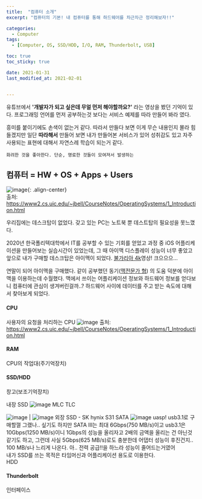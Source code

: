 ```yaml
---
title:  "컴퓨터 소개"
excerpt: "컴퓨터의 기본! 내 컴퓨터를 통해 하드웨어를 차근차근 정리해보자!!"

categories:
  - Computer
tags:
  - [Computer, OS, SSD/HDD, I/O, RAM, Thunderbolt, USB]

toc: true
toc_sticky: true

date: 2021-01-31
last_modified_at: 2021-02-01


---
```

유튜브에서 **'개발자가 되고 싶은데 무얼 먼저 해야할까요?'** 라는 영상을 봤던 기억이 있다. 프로그래밍 언어를 먼저 공부하는것 보다는 서비스 예제를 따라 만들어 봐라 였다.   

흥미를 붙이기에도 손색이 없는거 같다. 따라서 만들다 보면 이게 무슨 내용인지 몰라 힘들겠지만 일단 **따라해서** 만들어 보면 내가 만들어본 서비스가 있어 성취감도 있고 자주 사용되는 표현에 대해서 자연스레 학습이 되는거 같다.

`화려한 것을 좋아한다. 단순, 명료한 것들이 모여져서 발생하는`

## 컴퓨터 = HW + OS + Apps + Users   
![image](https://user-images.githubusercontent.com/62678380/106493414-70af3980-64fc-11eb-8972-c117d36ebcf1.png){: .align-center}   
출처: https://www2.cs.uic.edu/~jbell/CourseNotes/OperatingSystems/1_Introduction.html

우리집에는 데스크탑이 없었다. 갖고 있는 PC는 노트북 뿐 데스트탑의 필요성을 못느꼈다.   

2020년 한국폴리텍대학에서 IT를 공부할 수 있는 기회를 얻었고 과정 중 iOS 어플리케이션을 만들어보는 실습시간이 있었는데, 그 때 아이맥 디스플레이 성능이 너무 좋았고 앞으로 내가 구매할 데스크탑은 아이맥이 되었다. [불가리아 4k](https://www.youtube.com/watch?v=N1-Jmq7BLFE&ab_channel=Jacob%2BKatieSchwarz)영상! 크으으으...   

연말이 되어 아이맥을 구매했다. 같이 공부했던 동기([맥전문가 형](https://greendreamtrre.tistory.com/)) 의 도움 덕분에 아이맥을 이용하는데 수월했다. 맥에서 쓰이는 어플리케이션 정보와 하드웨어 정보를 얻다보니 컴퓨터에 관심이 생겨버린걸까..? 하드웨어 사이에 데이터를 주고 받는 속도에 대해서 찾아보게 되었다.   

#### CPU
사용자의 요청을 처리하는 CPU
![image](https://user-images.githubusercontent.com/62678380/106635518-488b0d80-65c4-11eb-90e9-2aeb4840e06d.png)
출처: https://www2.cs.uic.edu/~jbell/CourseNotes/OperatingSystems/1_Introduction.html   

#### RAM
CPU의 작업대(주기억장치)   

#### SSD/HDD
창고(보조기억장치)   

내장 SSD
![image](https://user-images.githubusercontent.com/62678380/106903307-31bbf680-673d-11eb-9b6c-a940252f22d6.png)
MLC TLC   

![image](http://cdn.011st.com/11dims/resize/600x600/quality/75/11src/pd/21/7/8/5/8/5/0/UcDDk/3288785850_A3.png) | ![image](http://cdn.011st.com/11dims/resize/600x600/quality/75/11src/pd/21/7/8/5/8/5/0/UcDDk/3288785850_B.png)
외장 SSD - SK hynix S31 SATA
![image](https://user-images.githubusercontent.com/62678380/106637660-56da2900-65c6-11eb-8a7f-b97c893dfc16.png)
uasp!
usb3.1로 구매할껄 그랬나.. 싶기도 하지만 SATA III는 최대 6Gbps(750 MB/s)이고 usb3.1은 10Gbps(1250 MB/s)이니 1Gbps의 성능을 올리자고 2배의 금액을 올리는 건 아닌것 같기도 하고, 그런데 사실 5Gbps(625 MB/s)로도 충분한데 어댑터 성능이 후진건지.. 100 MB/s나 느리게 나온다.
아.. 전력 공급!!을 하느라 성능이 줄어드는거였어   
내가 SSD를 쓰는 목적은 타임머신과 어플리케이션 용도로 이용한다.   
HDD


#### Thunderbolt
인터페이스
